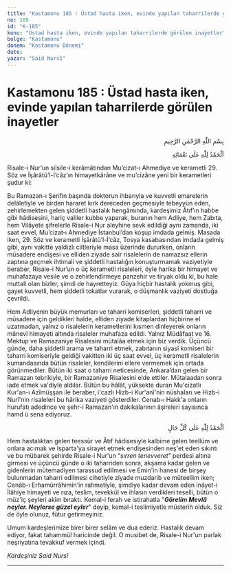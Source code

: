```yaml
---
title: "Kastamonu 185 : Üstad hasta iken, evinde yapılan taharrilerde görülen inayetler"
no: 185
id: "K-185"
konu: "Üstad hasta iken, evinde yapılan taharrilerde görülen inayetler"
bolge: "Kastamonu"
donem: "Kastamonu Dönemi"
date: 
yazar: "Said Nursî"
---
```


# Kastamonu 185 : Üstad hasta iken, evinde yapılan taharrilerde görülen inayetler

<p class="arabic" dir="rtl" title="Meal: “Rahman ve Rahîm olan Allah’ın adıyla.”">بِسْمِ اللّٰهِ الرَّحْمٰنِ الرَّحِيمِ</p>

<p class="arabic" dir="rtl" title="Meal: “Allah’ın bol bol nimet vermesinden dolayı Ona sonsuz hamd olsun.”">اَلْحَمْدُ لِلّٰهِ عَلٰى نَعْمَائِهِ</p>

Risale-i Nur’un silsile-i kerâmâtından Mu’cizat-ı Ahmediye ve kerametli 29. Söz ve İşârâtü’l-İ’câz’ın himayetkârâne ve mu’cizâne yeni bir kerametleri şudur ki:

Bu Ramazan-ı Şerifin başında doktorun ihbarıyla ve kuvvetli emarelerin delâletiyle ve birden hararet kırk dereceden geçmesiyle tebeyyün eden, zehirlemekten gelen şiddetli hastalık hengâmında, kardeşimiz Âtıf’ın habbe gibi hâdisesini, hariç valiler kubbe yaparak, buranın hem Adliye, hem Zabıta, hem Vilâyete şifrelerle Risale-i Nur aleyhine sevk edildiği aynı zamanda, iki saat evvel, Mu’cizat‑ı Ahmediye İstanbul’dan koşup imdada gelmiş. Masada iken, 29. Söz ve kerametli İşârâtü’l-İ’câz, Tosya kasabasından imdada gelmiş gibi, aynı vakitte yaldızlı ciltleriyle masa üzerinde dururken, onların müsadere endişesi ve elliden ziyade sair risalelerin de namazsız ellerin zaptına geçmek ihtimali ve şiddetli hastalığın konuşturmamak vaziyetiyle beraber, Risale-i Nur’un o üç kerametli risaleleri, öyle harika bir himayet ve muhafazaya vesile ve o zehirlendirmeye panzehir ve tiryak oldu ki, bu hale muttali olan bizler, şimdi de hayretteyiz. Güya hiçbir hastalık yokmuş gibi, gayet kuvvetli, hem şiddetli tokatlar vurarak, o düşmanlık vaziyeti dostluğa çevrildi.

Hem Adliyenin büyük memurları ve taharri komiserleri, şiddetli taharri ve müsadere için geldikleri halde, elliden ziyade kitaplardan hiçbirine el uzatmadan, yalnız o risalelerin kerametlerini kısmen dinleyerek onların mânevî himayeti altında risaleler muhafaza edildi. Yalnız Müdâfaat ve 16. Mektup ve Ramazaniye Risalesini mütalâa etmek için biz verdik. Üçüncü günde, daha şiddetli arama ve taharri etmek, zabıtanın siyasî komiseri bir taharri komiseriyle geldiği vakitten iki üç saat evvel, üç kerametli risalelerin kumandasında bütün risaleler, kendilerini ellere vermemek için ortada görünmediler. Bütün iki saat o taharri neticesinde, Ankara’dan gelen bir Ramazan tebrikiyle, bir Ramazaniye Risalesini elde ettiler. Mütalaadan sonra iade etmek va'diyle aldılar. Bütün bu hâlât, yüksekte duran Mu'cizatlı Kur'an-ı Azîmüşşan ile beraber, i'cazlı Hizb-i Kur'anî'nin nüshaları ve Hizb-i Nurî'nin risaleleri bu hârika vaziyeti gösterdiler. Cenab-ı Hakk'a onların hurufatı adedince ve şehr-i Ramazan'ın dakikalarının âşireleri sayısınca hamd ü sena ediyoruz.

<p class="arabic" dir="rtl" title="Meal: “Her türlü halimiz için Allah’a hamd olsun.” ">اَلْحَمْدُ لِلّٰهِ عَلٰى كُلِّ حَالٍ</p>

Hem hastalıktan gelen teessür ve Âtıf hâdisesiyle kalbime gelen teellüm ve onlara acımak ve Isparta'ya sirayet etmek endişesinden neş'et eden sıkıntı ve bu mübarek şehirde Risale-i Nur'un “*sırren tenevveret*” perdesi altına girmesi ve üçüncü günde o iki taharriden sonra, akşama kadar gelen ve gidenlerin mütemadiyen tarassud edilmesi ve Emin'in hanesi de birşey bulunmadan taharri edilmesi cihetiyle ziyade muzdarib ve müteellim iken; Cenâb-ı Erhamürrâhimîn'in rahmetiyle, şimdiye kadar devam eden inâyet-i İlâhiye himayeti ve rıza, teslim, tevekkül ve ihlasın verdikleri teselli, bütün o müz'iç şeyleri akîm bıraktı. Kemal-i ferah ve istirahatla "***Görelim Mevlâ neyler. Neylerse güzel eyler***" deyip, kemal-i teslimiyetle müsterih olduk. Siz de öyle olunuz, fütur getirmeyiniz.

Umum kardeşlerimize birer birer selâm ve dua ederiz. Hastalık devam ediyor, fakat tahammül haricinde değil. O musibet de, Risale-i Nur'un parlak neşriyatına tevakkuf vermek içindi.

*Kardeşiniz*
*Said Nursî*

***
